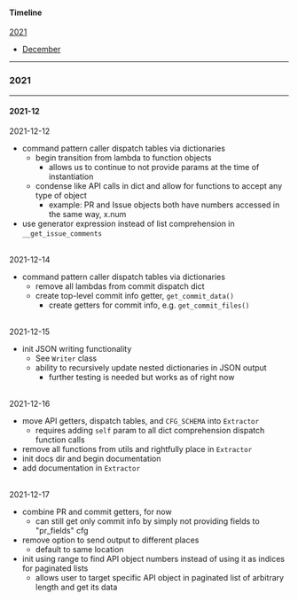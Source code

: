 #### Timeline
[2021](#2021)

- [December](#2021-12)
---


### 2021
---
#### 2021-12

2021-12-12

- command pattern caller dispatch tables via dictionaries
    - begin transition from lambda to function objects
        - allows us to continue to not provide params at the time of instantiation
    - condense like API calls in dict and allow for functions to accept any type of object
        - example: PR and Issue objects both have numbers accessed in the same way, x.num
- use generator expression instead of list comprehension in `__get_issue_comments`

<br>
2021-12-14

- command pattern caller dispatch tables via dictionaries
    - remove all lambdas from commit dispatch dict
    - create top-level commit info getter, `get_commit_data()`
        - create getters for commit info, e.g. `get_commit_files()`

<br>
2021-12-15

- init JSON writing functionality
    - See `Writer` class
    - ability to recursively update nested dictionaries in JSON output
        - further testing is needed but works as of right now

<br>
2021-12-16

- move API getters, dispatch tables, and `CFG_SCHEMA` into `Extractor`
    - requires adding `self` param to all dict comprehension dispatch function calls
- remove all functions from utils and rightfully place in `Extractor`
- init docs dir and begin documentation
- add documentation in `Extractor`

<br>
2021-12-17

- combine PR and commit getters, for now
    - can still get only commit info by simply not providing fields to "pr_fields" cfg
- remove option to send output to different places
    - default to same location
- init using range to find API object numbers instead of using it as indices for paginated lists
    - allows user to target specific API object in paginated list of arbitrary length and get its data
